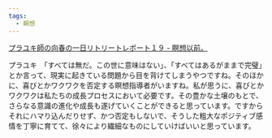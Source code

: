 ```yaml
---
tags:
  - 瞑想
---
```

[プラユキ師の向春の一日リトリートレポート１９ - 瞑想以前。](http://meisouizenn.blog.fc2.com/blog-entry-1390.html)

プラユキ　「すべては無だ。この世に意味はない」、「すべてはあるがままで完璧」とか言って、現実に起きている問題から目を背けてしまうやつですね。そのほかに、喜びとかワクワクを否定する瞑想指導者がいますね。私が思うに、喜びとかワクワクは私たちの成長プロセスにおいて必要です。その豊かな土壌のもとで、さらなる意識の進化や成長も遂げていくことができると思っています。ですからそれにハマり込んだりせず、かつ否定もしないで、そうした粗大なポジティブ感情を丁寧に育てて、徐々により繊細なものにしていけばいいと思っています。